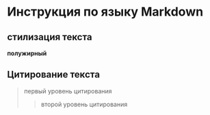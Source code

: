 # Инструкция по языку Markdown

## стилизация текста 


**полужирный**

## Цитирование текста
>первый уровень цитирования
>>второй уровень цитирования 